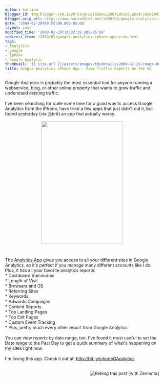 ```yaml
---
author: kortina
blogger_id: tag:blogger.com,1999:blog-5518298822864690168.post-5868294300680004455
blogger_orig_url: https://www.hackaddict.net/2009/02/google-analytics-iphone-app-view.html
date: '2009-02-20T09:50:00.003-05:00'
layout: post
modified_time: '2009-02-20T10:02:39.801-05:00'
redirect_from: /2009/02/google-analytics-iphone-app-view.html
tags:
- Analytics
- google
- iphone
- Google Analytic
thumbnail: '{{ site.url }}/assets/images/thumbnails/2009-02-20-image-0000.jpg'
title: Google Analytics iPhone App - View Traffic Reports on the Go
---
```


Google Analytics is probably the most essential tool for anyone running a webservice, blog, or other online property that wants to grow traffic and understand existing traffic.<br /><br />I've been searching for quite some time for a good way to access Google Analytics from the iPhone, have tried a few apps that just didn't cut it, but found yesterday (via @brit) an app that actually works.<br /><br /><a onblur="try {parent.deselectBloggerImageGracefully();} catch(e) {}" href="http://2.bp.blogspot.com/_3FPfpXHnCwA/SZ7EZx4mApI/AAAAAAAAAQo/_yh97KauGzs/s1600-h/photo.jpg"><img style="margin: 0px auto 10px; display: block; text-align: center; cursor: pointer; width: 267px; height: 400px;" src="http://2.bp.blogspot.com/_3FPfpXHnCwA/SZ7EZx4mApI/AAAAAAAAAQo/_yh97KauGzs/s400/photo.jpg" alt="" id="BLOGGER_PHOTO_ID_5304893358255506066" border="0"></a><br /><br />The <a href="http://bit.ly/iphoneGAnalytics">Analytics App</a> gives you access to all your different sites in Google Analytics, so it's perfect if you manage many different accounts like I do.  Plus, it has all your favorite analytics reports:<br />* Dashboard Summaries<br />* Length of Visit<br />* Browsers and OS<br />* Referring Sites<br />* Keywords<br />* Adwords Campaigns<br />* Content Reports<br />* Top Landing Pages<br />* Top Exit Pages<br />* Custom Event Tracking<br />* Plus, pretty much every other report from Google Analytics<br /><br />You can view reports by date range, too. I've found it most useful to set the Date range to the Past Day to get a quick summary of what's happening on my sites right now.<br /><br />I'm loving this app. Check it out at: <a href="http://bit.ly/iphoneGAnalytics">http://bit.ly/iphoneGAnalytics</a><br /><br /><div style="margin-top: 10px; height: 15px;" class="zemanta-pixie"><a class="zemanta-pixie-a" href="http://reblog.zemanta.com/zemified/9b7925ca-2367-403b-986a-42aeca28c0a0/" title="Zemified by Zemanta"><img style="border: medium none ; float: right;" class="zemanta-pixie-img" src="http://img.zemanta.com/reblog_c.png?x-id=9b7925ca-2367-403b-986a-42aeca28c0a0" alt="Reblog this post [with Zemanta]"></a></div>